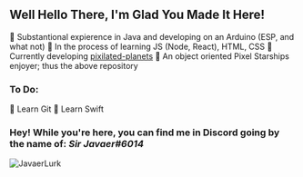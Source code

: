 ## Well Hello There, I'm Glad You Made It Here!
🔹 Substantional expierence in Java and developing on an Arduino (ESP, and what not)
🔹 In the process of learning JS (Node, React), HTML, CSS
🔹 Currently developing [pixilated-planets](https://github.com/Sir-Javaer/pixelated-planets)
🔹 An object oriented Pixel Starships enjoyer; thus the above repository
### To Do:
🔸 Learn Git
🔸 Learn Swift
### Hey! While you're here, you can find me in **Discord** going by the name of: *Sir Javaer#6014*
![JavaerLurk](https://user-images.githubusercontent.com/94320472/201533524-e65cc551-2c8b-41cf-ac32-dab4edfe1386.png)
